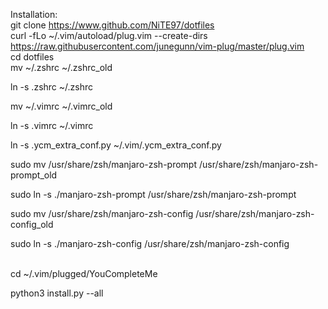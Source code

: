 Installation:
<br>
git clone https://www.github.com/NiTE97/dotfiles
<br>
curl -fLo ~/.vim/autoload/plug.vim --create-dirs \
    https://raw.githubusercontent.com/junegunn/vim-plug/master/plug.vim
<br>
cd dotfiles
<br>
mv ~/.zshrc ~/.zshrc_old
<br>

ln -s .zshrc ~/.zshrc
<br>

mv ~/.vimrc ~/.vimrc_old
<br>

ln -s .vimrc ~/.vimrc
<br>

ln -s .ycm_extra_conf.py ~/.vim/.ycm_extra_conf.py
<br>

sudo mv /usr/share/zsh/manjaro-zsh-prompt /usr/share/zsh/manjaro-zsh-prompt_old
<br>

sudo ln -s ./manjaro-zsh-prompt /usr/share/zsh/manjaro-zsh-prompt
<br>

sudo mv /usr/share/zsh/manjaro-zsh-config /usr/share/zsh/manjaro-zsh-config_old
<br>

sudo ln -s ./manjaro-zsh-config /usr/share/zsh/manjaro-zsh-config   
<br>


cd ~/.vim/plugged/YouCompleteMe

python3 install.py --all


